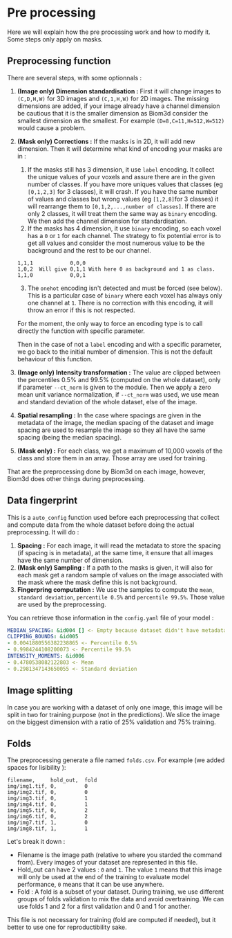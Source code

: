 # Pre processing 
Here we will explain how the pre processing work and how to modify it. Some steps only apply on masks.

## Preprocessing function
There are several steps, with some optionnals :
1. **(Image only) Dimension standardisation :** First it will change images to  `(C,D,H,W)` for 3D images and `(C,1,H,W)` for 2D images. The missing dimensions are added, if your image already have a channel dimension be cautious that it is the smaller dimension as Biom3d consider the smallest dimension as the smallest. For example `(D=8,C=11,H=512,W=512)` would cause a problem.
2. **(Mask only) Corrections :**  If the masks is in 2D, it will add new dimension. Then it will determine what kind of encoding your masks are in :
   1. If the masks still has 3 dimension, it use `label` encoding. It collect the unique values of your voxels and assure there are in the given number of classes. If you have more uniques values that classes (eg `[0,1,2,3]` for 3 classes), it will crash. If you have the same number of values and classes but wrong values (eg `[1,2,8]`for 3 classes) it will rearrange them to `[0,1,2,...,number of classes]`. If there are only 2 classes, it will treat them the same way as `binary` encoding. We then add the channel dimension for standardisation.
   2. If the masks has 4 dimension, it use `binary` encoding, so each voxel has a `0` or `1` for each channel. The strategy to fix potential error is to get all values and consider the most numerous value to be the background and the rest to be our channel.
   ```
   1,1,1            0,0,0 
   1,0,2  Will give 0,1,1 With here 0 as background and 1 as class.
   1,1,0            0,0,1   
   ```
   3. The `onehot` encoding isn't detected and must be forced (see below). This is a particular case of `binary` where each voxel has always only one channel at `1`. There is no correction with this encoding, it will throw an error if this is not respected.
   
   For the moment, the only way to force an encoding type is to call directly the function with specific parameter.

   Then in the case of not a `label` encoding and with a specific parameter, we go back to the initial number of dimension. This is not the default behaviour of this function.
3. **(Image only) Intensity transformation :** The value are clipped between the percentiles 0.5% and 99.5% (computed on the whole dataset), only if parameter `--ct_norm` is given to the module. Then we apply a zero mean unit variance normalization, if `--ct_norm` was used, we use mean and standard deviation of the whole dataset, else of the image.
4. **Spatial resampling :** In the case where spacings are given in the metadata of the image, the median spacing of the dataset and image spacing are used to resample the image so they all have the same spacing (being the median spacing).
5. **(Mask only) :** For each class, we get a maximum of 10,000 voxels of the class and store them in an array. Those array are used for training.

That are the preprocessing done by Biom3d on each image, however, Biom3d does other things during preprocessing.

## Data fingerprint
This is a `auto_config` function used before each preprocessing that collect and compute data from the whole dataset before doing the actual preprocessing. It will do :
1. **Spacing :** For each image, it will read the metadata to store the spacing (if spacing is in metadata), at the same time, it ensure that all images have the same number of dimension.
2. **(Mask only) Sampling :** If a path to the masks is given, it will also for each mask get a random sample of values on the image associated with the mask where the mask define this is not background.
3. **Fingerpring computation :** We use the samples to compute the `mean`, `standard deviation`, `percentile 0.5%` and `percentile 99.5%`. Those value are used by the preprocessing.

You can retrieve those information in the `config.yaml` file of your model :
```yaml
MEDIAN_SPACING: &id004 [] <- Empty because dataset didn't have metadata
CLIPPING_BOUNDS: &id005 
- 0.0041880556382238865 <- Percentile 0.5%
- 0.9984244108200073 <- Percentile 99.5%
INTENSITY_MOMENTS: &id006
- 0.4780538082122803 <- Mean
- 0.2981347143650055 <- Standard deviation
```

## Image splitting
In case you are working with a dataset of only one image, this image will be split in two for training purpose (not in the predictions). We slice the image on the biggest dimension with a ratio of 25% validation and 75% training. 

## Folds
The preprocessing generate a file named `folds.csv`. For example (we added spaces for lisibility ):
```
filename,     hold_out,  fold
img/img1.tif, 0,         0
img/img2.tif, 0,         0
img/img3.tif, 0,         1
img/img4.tif, 0,         1
img/img5.tif, 0,         2
img/img6.tif, 0,         2
img/img7.tif, 1,         0
img/img8.tif, 1,         1
```
Let's break it down :
- Filename is the image path (relative to where you starded the command from). Every images of your dataset are represented in this file.
- Hold_out can have 2 values : `0` and `1`. The value `1` means that this image will only be used at the end of the training to evaluate model performance, `0` means that it can be use anywhere.
- Fold : A fold is a subset of your dataset. During training, we use different groups of folds validation to mix the data and avoid overtraining. We can use folds 1 and 2 for a first validation and 0 and 1 for another.

This file is not necessary for training (fold are computed if needed), but it better to use one for reproductibility sake.